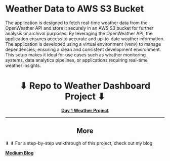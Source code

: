 # Weather Data to AWS S3 Bucket

The application is designed to fetch real-time weather data from the OpenWeather API and store it securely in an AWS S3 bucket for further analysis or archival purposes. By leveraging the OpenWeather API, the application ensures access to accurate and up-to-date weather information. The application is developed using a virtual environment (venv) to manage dependencies, ensuring a clean and consistent development environment. This setup makes it ideal for use cases such as weather monitoring systems, data analytics pipelines, or applications requiring real-time weather insights.


<h1 align="center">&#x2B07; Repo to Weather Dashboard Project &#x2B07;</h1>

<p align="center">
    <a href="https://github.com/Xaidor/Weather-Dashboard">
        <strong>Day 1 Weather Project</strong>
    </a>
</p>

---

<h2 align="center">More</h2>
<p> 
    &#x2B07; &#x2B07; For a step-by-step walkthrough of this project, check out my blog</p>
<p>
    <a href="https://medium.com/@KaylenAnderson/weather-dashboard-aws-72e1d791fc53">
        <strong>Medium Blog</strong>
    </a>
</p>
